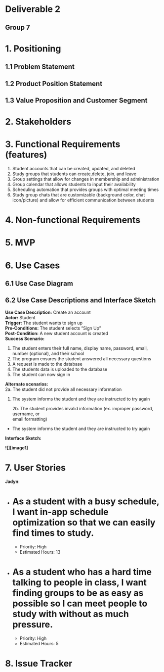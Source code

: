 # Deliverable 2

## Group 7

# 1. Positioning

## 1.1 Problem Statement


## 1.2 Product Position Statement


## 1.3 Value Proposition and Customer Segment


# 2. Stakeholders


# 3. Functional Requirements (features)

1. Student accounts that can be created, updated, and deleted  
2. Study groups that students can create,delete, join, and leave  
3. Group settings that allow for changes in membership and administration  
4. Group calendar that allows students to input their availability  
5. Scheduling automation that provides groups with optimal meeting times  
6. Study group chats that are customizable (background color, chat icon/picture) and allow for efficient communication between students

# 4. Non-functional Requirements


# 5. MVP


# 6. Use Cases

## 6.1 Use Case Diagram


## 6.2 Use Case Descriptions and Interface Sketch


**Use Case Description:** Create an account  
**Actor:** Student  
**Trigger:** The student wants to sign up  
**Pre-Conditions:** The student selects “Sign Up”  
**Post-Condition:** A new student account is created  
**Success Scenario:**

1. The student enters their full name, display name, password, email, number (optional), and their school  
2. The program ensures the student answered all necessary questions  
3. A request is made to the database  
4. The students data is uploaded to the database  
5. The student can now sign in 

**Alternate scenarios:**   
      2a. The student did not provide all necessary information

1. The system informs the student and they are instructed to try again

     2b. The student provides invalid information (ex. improper password, username, or    
           email formatting)

* The system informs the student and they are instructed to try again


**Interface Sketch:**  
   
 **![][image1]**


# 7. User Stories


**Jadyn**: 

* # As a student with a busy schedule, I want in-app schedule optimization so that we can easily find times to study.

  * Priority: High  
  * Estimated Hours: 13

* # As a student who has a hard time talking to people in class, I want finding groups to be as easy as possible so I can meet people to study with without as much pressure.

  * Priority: High
  * Estimated Hours: 5

# 

# 8. Issue Tracker

